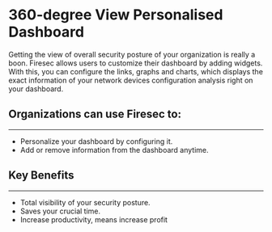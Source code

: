 # 360-degree View Personalised Dashboard 
Getting the view of overall security posture of your organization is really a boon. Firesec allows users to customize their dashboard by adding widgets. With this, you can configure the links, graphs and charts, which displays the exact information of your network devices configuration analysis right on your dashboard.
## Organizations can use Firesec to:
---
* Personalize your dashboard by configuring it.
* Add or remove information from the dashboard anytime.
## Key Benefits
---
* Total visibility of your security posture.
* Saves your crucial time.
* Increase productivity, means increase profit

